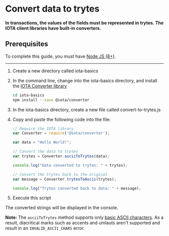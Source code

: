 # Convert data to trytes

**In transactions, the values of the fields must be represented in trytes. The IOTA client libraries have built-in converters.**

## Prerequisites

To complete this guide, you must have [Node JS (8+)](https://nodejs.org/en/).

---

1. Create a new directory called iota-basics

2. In the command line, change into the iota-basics directory, and install the [IOTA Converter library](https://github.com/iotaledger/iota.js/tree/next/packages/converter)

    ```bash
    cd iota-basics
    npm install --save @iota/converter
    ```

3. In the iota-basics directory, create a new file called convert-to-trytes.js

4. Copy and paste the following code into the file:
    ```javascript
    // Require the IOTA library
    var Converter = require('@iota/converter');

    var data = "Hello World!";

    // Convert the data to trytes
    var trytes = Converter.asciiToTrytes(data);

    console.log("Data converted to trytes: " + trytes);

    // Convert the trytes back to the original
    var message = Converter.trytesToAscii(trytes);

    console.log("Trytes converted back to data: " + message);
    ```
5. Execute this script

The converted strings will be displayed in the console.

**Note:** The `asciiToTrytes` method supports only [basic ASCII characters](https://en.wikipedia.org/wiki/ASCII#Printable_characters). As a result, diacritical marks such as accents and umlauts aren't supported and result in an `INVALID_ASCII_CHARS` error.
